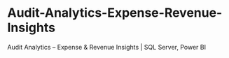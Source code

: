 # Audit-Analytics-Expense-Revenue-Insights
Audit Analytics – Expense &amp; Revenue Insights | SQL Server, Power BI
